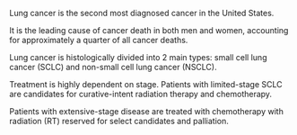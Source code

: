 Lung cancer is the second most diagnosed cancer in the United States.

It is the leading cause of cancer death in both men and women, accounting for approximately a quarter of all cancer deaths.

Lung cancer is histologically divided into 2 main types: small cell lung cancer (SCLC) and non-small cell lung cancer (NSCLC).

Treatment is highly dependent on stage. Patients with limited-stage SCLC are candidates for curative-intent radiation therapy and chemotherapy.

Patients with extensive-stage disease are treated with chemotherapy with radiation (RT) reserved for select candidates and palliation.